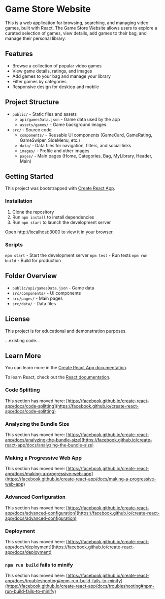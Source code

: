 
# Game Store Website

This is a web application for browsing, searching, and managing video games, built with React. The Game Store Website allows users to explore a curated selection of games, view details, add games to their bag, and manage their personal library.

## Features

- Browse a collection of popular video games
- View game details, ratings, and images
- Add games to your bag and manage your library
- Filter games by categories
- Responsive design for desktop and mobile

## Project Structure

- `public/` - Static files and assets
  - `api/gamesData.json` - Game data used by the app
  - `assets/games/` - Game background images
- `src/` - Source code
  - `components/` - Reusable UI components (GameCard, GameRating, GameSwiper, SideMenu, etc.)
  - `data/` - Data files for navigation, filters, and social links
  - `images/` - Profile and other images
  - `pages/` - Main pages (Home, Categories, Bag, MyLibrary, Header, Main)

## Getting Started

This project was bootstrapped with [Create React App](https://github.com/facebook/create-react-app).

### Installation

1. Clone the repository
2. Run `npm install` to install dependencies
3. Run `npm start` to launch the development server

Open [http://localhost:3000](http://localhost:3000) to view it in your browser.

### Scripts

`npm start` - Start the development server
`npm test` - Run tests
`npm run build` - Build for production

## Folder Overview

- `public/api/gamesData.json` - Game data
- `src/components/` - UI components
- `src/pages/` - Main pages
- `src/data/` - Data files

## License

This project is for educational and demonstration purposes.

...existing code...

## Learn More

You can learn more in the [Create React App documentation](https://facebook.github.io/create-react-app/docs/getting-started).

To learn React, check out the [React documentation](https://reactjs.org/).

### Code Splitting

This section has moved here: [https://facebook.github.io/create-react-app/docs/code-splitting](https://facebook.github.io/create-react-app/docs/code-splitting)

### Analyzing the Bundle Size

This section has moved here: [https://facebook.github.io/create-react-app/docs/analyzing-the-bundle-size](https://facebook.github.io/create-react-app/docs/analyzing-the-bundle-size)

### Making a Progressive Web App

This section has moved here: [https://facebook.github.io/create-react-app/docs/making-a-progressive-web-app](https://facebook.github.io/create-react-app/docs/making-a-progressive-web-app)

### Advanced Configuration

This section has moved here: [https://facebook.github.io/create-react-app/docs/advanced-configuration](https://facebook.github.io/create-react-app/docs/advanced-configuration)

### Deployment

This section has moved here: [https://facebook.github.io/create-react-app/docs/deployment](https://facebook.github.io/create-react-app/docs/deployment)

### `npm run build` fails to minify

This section has moved here: [https://facebook.github.io/create-react-app/docs/troubleshooting#npm-run-build-fails-to-minify](https://facebook.github.io/create-react-app/docs/troubleshooting#npm-run-build-fails-to-minify)
